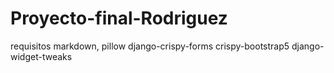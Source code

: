 # Proyecto-final-Rodriguez

requisitos markdown, pillow
django-crispy-forms
crispy-bootstrap5 
django-widget-tweaks
